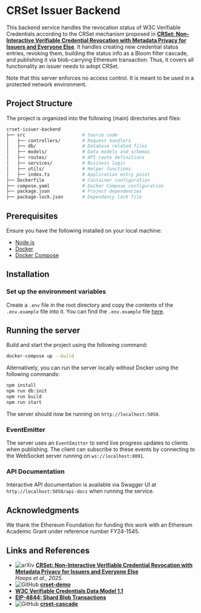 # CRSet Issuer Backend

This backend service handles the revocation status of W3C Verifiable Credentials according to the CRSet mechanism proposed in **[CRSet: Non-Interactive Verifiable Credential Revocation with Metadata Privacy for Issuers and Everyone Else](https://arxiv.org/abs/2501.17089)**. It handles creating new credential status entries, revoking them, building the status info as a Bloom filter cascade, and publishing it via blob-carrying Ethereum transaction. Thus, it covers all functionality an issuer needs to adopt CRSet.

Note that this server enforces no access control. It is meant to be used in a protected network environment.

## Project Structure

The project is organized into the following (main) directories and files:

```bash
crset-issuer-backend
├── src                     # Source code
│   ├── controllers/        # Request handlers
│   ├── db/                 # Database related files
│   ├── models/             # Data models and schemas
│   ├── routes/             # API route definitions
│   ├── services/           # Business logic
│   ├── utils/              # Helper functions
│   ├── index.ts            # Application entry point
├── Dockerfile              # Container configuration
├── compose.yaml            # Docker Compose configuration
├── package.json            # Project dependencies
├── package-lock.json       # Dependency lock file
```

## Prerequisites

Ensure you have the following installed on your local machine:

- [Node.js](https://nodejs.org/en/download/)
- [Docker](https://docs.docker.com/get-docker/)
- [Docker Compose](https://docs.docker.com/compose/install/)

## Installation

### Set up the environment variables

Create a `.env` file in the root directory and copy the contents of the `.env.example` file into it. You can find the `.env.example` file [here](./.env.example).

## Running the server

Build and start the project using the following command:

```bash
docker-compose up --build
```

Alternatively, you can run the server locally without Docker using the following commands:

```bash
npm install
npm run db:init
npm run build
npm run start
```

The server should now be running on `http://localhost:5050`.

### EventEmitter

The server uses an `EventEmitter` to send live progress updates to clients when publishing. The client can subscribe to these events by connecting to the WebSocket server running on `ws://localhost:8091`.

### API Documentation

Interactive API documentation is available via Swagger UI at `http://localhost:5050/api-docs` when running the service.

## Acknowledgments

We thank the Ethereum Foundation for funding this work with an Ethereum Academic Grant under reference number FY24-1545.

## Links and References

- ![arXiv](https://img.shields.io/badge/arXiv-2501.17089-b31b1b.svg) **[CRSet: Non-Interactive Verifiable Credential Revocation with Metadata Privacy for Issuers and Everyone Else](https://arxiv.org/abs/2501.17089)**  
  _Hoops et al., 2025._
- ![GitHub](https://img.shields.io/badge/GitHub-crset--demo-blue?logo=github) **[crset-demo](https://github.com/jfelixh/crset-demo)**
- **[W3C Verifiable Credentials Data Model 1.1](https://www.w3.org/TR/vc-data-model/)**
- **[EIP-4844: Shard Blob Transactions](https://eips.ethereum.org/EIPS/eip-4844)**
- ![GitHub](https://img.shields.io/badge/GitHub-crset--cascade-blue?logo=github) **[crset-cascade](https://github.com/jfelixh/crset-cascade/blob/main/README.md)**
